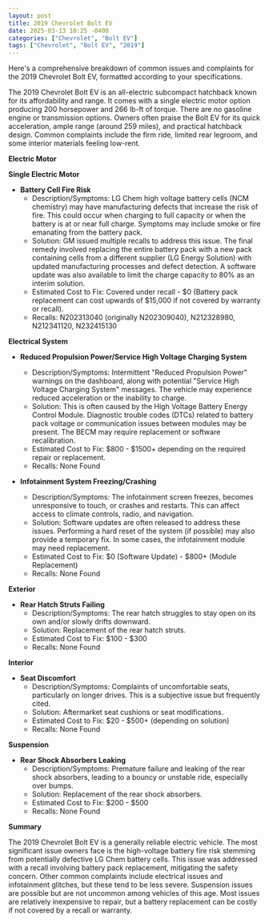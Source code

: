 ```yaml
---
layout: post
title: 2019 Chevrolet Bolt EV
date: 2025-03-13 10:25 -0400
categories: ["Chevrolet", "Bolt EV"]
tags: ["Chevrolet", "Bolt EV", "2019"]
---
```

Here's a comprehensive breakdown of common issues and complaints for the 2019 Chevrolet Bolt EV, formatted according to your specifications.

The 2019 Chevrolet Bolt EV is an all-electric subcompact hatchback known for its affordability and range. It comes with a single electric motor option producing 200 horsepower and 266 lb-ft of torque. There are no gasoline engine or transmission options. Owners often praise the Bolt EV for its quick acceleration, ample range (around 259 miles), and practical hatchback design. Common complaints include the firm ride, limited rear legroom, and some interior materials feeling low-rent.

**Electric Motor**

**Single Electric Motor**

*   **Battery Cell Fire Risk**
    *   Description/Symptoms: LG Chem high voltage battery cells (NCM chemistry) may have manufacturing defects that increase the risk of fire. This could occur when charging to full capacity or when the battery is at or near full charge. Symptoms may include smoke or fire emanating from the battery pack.
    *   Solution: GM issued multiple recalls to address this issue. The final remedy involved replacing the entire battery pack with a new pack containing cells from a different supplier (LG Energy Solution) with updated manufacturing processes and defect detection. A software update was also available to limit the charge capacity to 80% as an interim solution.
    *   Estimated Cost to Fix: Covered under recall - $0 (Battery pack replacement can cost upwards of $15,000 if not covered by warranty or recall).
    *   Recalls: N202313040 (originally N202309040), N212328980, N212341120, N232415130

**Electrical System**

*   **Reduced Propulsion Power/Service High Voltage Charging System**
    *   Description/Symptoms: Intermittent "Reduced Propulsion Power" warnings on the dashboard, along with potential "Service High Voltage Charging System" messages. The vehicle may experience reduced acceleration or the inability to charge.
    *   Solution: This is often caused by the High Voltage Battery Energy Control Module. Diagnostic trouble codes (DTCs) related to battery pack voltage or communication issues between modules may be present. The BECM may require replacement or software recalibration.
    *   Estimated Cost to Fix: $800 - $1500+ depending on the required repair or replacement.
    *   Recalls: None Found

*   **Infotainment System Freezing/Crashing**
    *   Description/Symptoms: The infotainment screen freezes, becomes unresponsive to touch, or crashes and restarts. This can affect access to climate controls, radio, and navigation.
    *   Solution: Software updates are often released to address these issues. Performing a hard reset of the system (if possible) may also provide a temporary fix. In some cases, the infotainment module may need replacement.
    *   Estimated Cost to Fix: $0 (Software Update) - $800+ (Module Replacement)
    *   Recalls: None Found

**Exterior**

*   **Rear Hatch Struts Failing**
    *   Description/Symptoms: The rear hatch struggles to stay open on its own and/or slowly drifts downward.
    *   Solution: Replacement of the rear hatch struts.
    *   Estimated Cost to Fix: $100 - $300
    *   Recalls: None Found

**Interior**

*   **Seat Discomfort**
    *   Description/Symptoms: Complaints of uncomfortable seats, particularly on longer drives. This is a subjective issue but frequently cited.
    *   Solution: Aftermarket seat cushions or seat modifications.
    *   Estimated Cost to Fix: $20 - $500+ (depending on solution)
    *   Recalls: None Found

**Suspension**

*   **Rear Shock Absorbers Leaking**
    *   Description/Symptoms: Premature failure and leaking of the rear shock absorbers, leading to a bouncy or unstable ride, especially over bumps.
    *   Solution: Replacement of the rear shock absorbers.
    *   Estimated Cost to Fix: $200 - $500
    *   Recalls: None Found

**Summary**

The 2019 Chevrolet Bolt EV is a generally reliable electric vehicle. The most significant issue owners face is the high-voltage battery fire risk stemming from potentially defective LG Chem battery cells. This issue was addressed with a recall involving battery pack replacement, mitigating the safety concern. Other common complaints include electrical issues and infotainment glitches, but these tend to be less severe. Suspension issues are possible but are not uncommon among vehicles of this age. Most issues are relatively inexpensive to repair, but a battery replacement can be costly if not covered by a recall or warranty.


